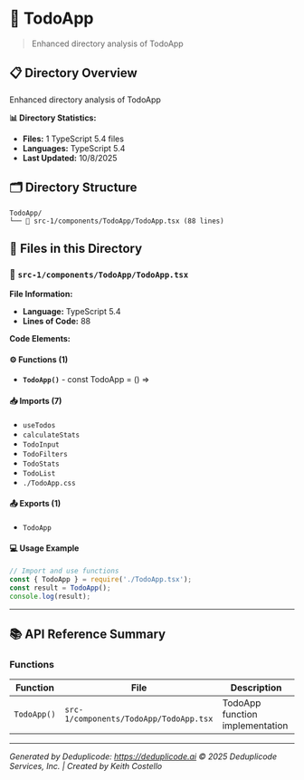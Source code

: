 # 📁 TodoApp

> Enhanced directory analysis of TodoApp

## 📋 Directory Overview

Enhanced directory analysis of TodoApp

**📊 Directory Statistics:**
- **Files:** 1 TypeScript 5.4 files
- **Languages:** TypeScript 5.4
- **Last Updated:** 10/8/2025

## 🗂 Directory Structure

```
TodoApp/
└── 📄 src-1/components/TodoApp/TodoApp.tsx (88 lines)
```

## 🎯 Files in this Directory

### 📄 `src-1/components/TodoApp/TodoApp.tsx`
**File Information:**
- **Language:** TypeScript 5.4
- **Lines of Code:** 88

**Code Elements:**

#### ⚙️ Functions (1)
- **`TodoApp()`** - const TodoApp = () =>

#### 📥 Imports (7)
- `useTodos`
- `calculateStats`
- `TodoInput`
- `TodoFilters`
- `TodoStats`
- `TodoList`
- `./TodoApp.css`

#### 📤 Exports (1)
- `TodoApp`

#### 💻 Usage Example
```ts
// Import and use functions
const { TodoApp } = require('./TodoApp.tsx');
const result = TodoApp();
console.log(result);
```

---

## 📚 API Reference Summary

### Functions
| Function | File | Description |
|----------|------|-------------|
| `TodoApp()` | `src-1/components/TodoApp/TodoApp.tsx` | TodoApp function implementation |

---

*Generated by Deduplicode: https://deduplicode.ai*
*© 2025 Deduplicode Services, Inc. | Created by Keith Costello*
